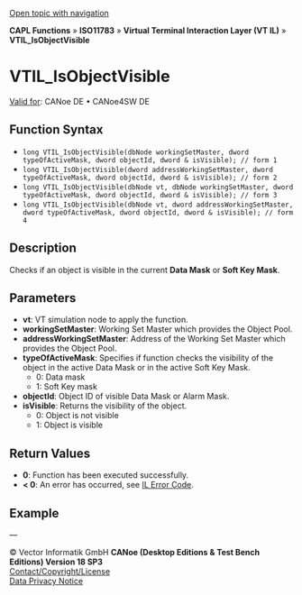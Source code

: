 [Open topic with navigation](../../../../../../CANoeDEFamily.htm#Topics/CAPLFunctions/ISO11783/ISOInteractionLayerVT/Functions/CAPLfunctionIso11783VTILIsObjectVisible.md)

**CAPL Functions** » **ISO11783** » **Virtual Terminal Interaction Layer (VT IL)** » **VTIL_IsObjectVisible**

# VTIL_IsObjectVisible

[Valid for](../../../../Shared/FeatureAvailability.md): CANoe DE • CANoe4SW DE

## Function Syntax

- `long VTIL_IsObjectVisible(dbNode workingSetMaster, dword typeOfActiveMask, dword objectId, dword & isVisible); // form 1`
- `long VTIL_IsObjectVisible(dword addressWorkingSetMaster, dword typeOfActiveMask, dword objectId, dword & isVisible); // form 2`
- `long VTIL_IsObjectVisible(dbNode vt, dbNode workingSetMaster, dword typeOfActiveMask, dword objectId, dword & isVisible); // form 3`
- `long VTIL_IsObjectVisible(dbNode vt, dword addressWorkingSetMaster, dword typeOfActiveMask, dword objectId, dword & isVisible); // form 4`

## Description

Checks if an object is visible in the current **Data Mask** or **Soft Key Mask**.

## Parameters

- **vt**: VT simulation node to apply the function.
- **workingSetMaster**: Working Set Master which provides the Object Pool.
- **addressWorkingSetMaster**: Address of the Working Set Master which provides the Object Pool.
- **typeOfActiveMask**: Specifies if function checks the visibility of the object in the active Data Mask or in the active Soft Key Mask.
  - 0: Data mask
  - 1: Soft Key mask
- **objectId**: Object ID of visible Data Mask or Alarm Mask.
- **isVisible**: Returns the visibility of the object.
  - 0: Object is not visible
  - 1: Object is visible

## Return Values

- **0**: Function has been executed successfully.
- **< 0**: An error has occurred, see [IL Error Code](../../../CAPLfunctionsISOj1939ErrorCodes.md).

## Example

—

© Vector Informatik GmbH
**CANoe (Desktop Editions & Test Bench Editions) Version 18 SP3**  
[Contact/Copyright/License](../../../../Shared/ContactCopyrightLicense.md)  
[Data Privacy Notice](https://www.vector.com/int/en/company/get-info/privacy-policy/)
